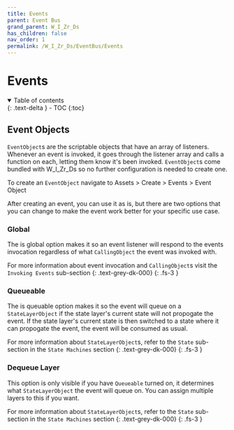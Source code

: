```yaml
---
title: Events
parent: Event Bus
grand_parent: W_I_Zr_Ds
has_children: false
nav_order: 1
permalink: /W_I_Zr_Ds/EventBus/Events
---
```


# Events
<details open markdown="block">
  <summary>
    Table of contents
  </summary>
  {: .text-delta }
- TOC
{:toc}
</details>

## Event Objects

```EventObject```s are the scriptable objects that have an array of listeners. Whenever an event is invoked, it goes through the listener array and calls a function on each, letting them know it's been invoked. ```EventObject```s come bundled with W_I_Zr_Ds so no further configuration is needed to create one.

To create an ```EventObject``` navigate to Assets > Create > Events > Event Object

After creating an event, you can use it as is, but there are two options that you can change to make the event work better for your specific use case.

### Global
The is global option makes it so an event listener will respond to the events invocation regardless of what ```CallingObject``` the event was invoked with.

For more information about event invocation and ```CallingObject```s visit the ```Invoking Events``` sub-section
{: .text-grey-dk-000}
{: .fs-3 }

### Queueable
The is queuable option makes it so the event will queue on a ```StateLayerObject``` if the state layer's current state will not propogate the event. If the state layer's current state is then switched to a state where it can propogate the event, the event will be consumed as usual.

For more information about ```StateLayerObject```s, refer to the ```State``` sub-section in the ```State Machines``` section
{: .text-grey-dk-000}
{: .fs-3 }

### Dequeue Layer
This option is only visible if you have ```Queueable``` turned on, it determines what ```StateLayerObject``` the event will queue on. You can assign multiple layers to this if you want.

For more information about ```StateLayerObject```s, refer to the ```State``` sub-section in the ```State Machines``` section
{: .text-grey-dk-000}
{: .fs-3 }